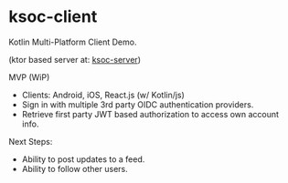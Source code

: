 # ksoc-client

Kotlin Multi-Platform Client Demo.

(ktor based server at: [ksoc-server](https://github.com/redefinescience/ksoc-server))

MVP (WiP)
- Clients: Android, iOS, React.js (w/ Kotlin/js)
- Sign in with multiple 3rd party OIDC authentication providers.
- Retrieve first party JWT based authorization to access own account info.

Next Steps:
- Ability to post updates to a feed.
- Ability to follow other users.
